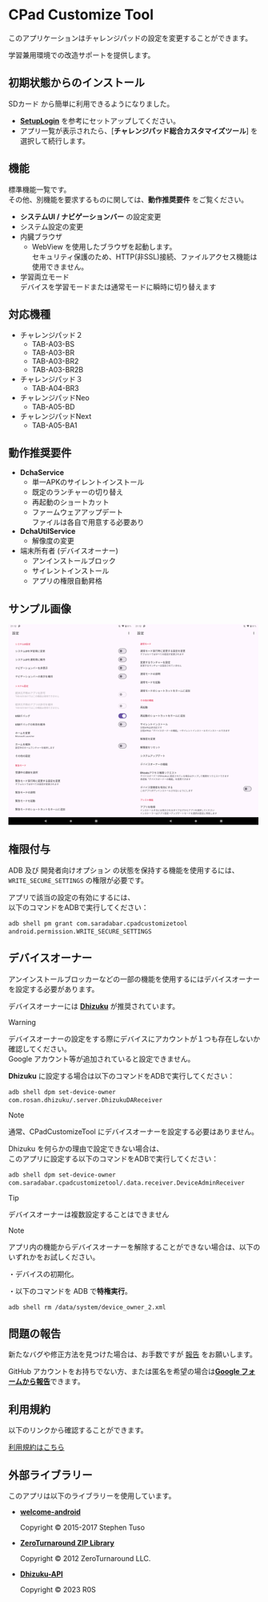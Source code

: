 # CPad Customize Tool

このアプリケーションはチャレンジパッドの設定を変更することができます。

学習兼用環境での改造サポートを提供します。

## 初期状態からのインストール

SDカード から簡単に利用できるようになりました。

+ [**SetupLogin**](https://github.com/Kobold831/SetupLogin/blob/master/docs/README.md) を参考にセットアップしてください。
+ アプリ一覧が表示されたら、\[**チャレンジパッド総合カスタマイズツール**\] を選択して続行します。

## 機能

標準機能一覧です。  
その他、別機能を要求するものに関しては、**動作推奨要件** をご覧ください。

- **システムUI / ナビゲーションバー** の設定変更
- システム設定の変更
- 内臓ブラウザ
  - WebView を使用したブラウザを起動します。  
    セキュリティ保護のため、HTTP(非SSL)接続、ファイルアクセス機能は使用できません。
- 学習両立モード  
  デバイスを学習モードまたは通常モードに瞬時に切り替えます

## 対応機種

- チャレンジパッド２
  - TAB-A03-BS
  - TAB-A03-BR
  - TAB-A03-BR2
  - TAB-A03-BR2B
- チャレンジパッド３
  - TAB-A04-BR3
- チャレンジパッドNeo
  - TAB-A05-BD
- チャレンジパッドNext
  - TAB-A05-BA1

## 動作推奨要件

- **DchaService**
  - 単一APKのサイレントインストール
  - 既定のランチャーの切り替え
  - 再起動のショートカット
  - ファームウェアアップデート  
    ファイルは各自で用意する必要あり
- **DchaUtilService**
  - 解像度の変更
- 端末所有者 (デバイスオーナー)
  - アンインストールブロック
  - サイレントインストール
  - アプリの権限自動昇格

## サンプル画像

<a href="#"><img src="images/image-02.png" height="400"></a><a href="#"><img src="images/image-01.png" height="400"></a>

## 権限付与

ADB 及び 開発者向けオプション の状態を保持する機能を使用するには、  
`WRITE_SECURE_SETTINGS` の権限が必要です。

アプリで該当の設定の有効にするには、  
以下のコマンドをADBで実行してください：

```
adb shell pm grant com.saradabar.cpadcustomizetool android.permission.WRITE_SECURE_SETTINGS
```

## デバイスオーナー

アンインストールブロッカーなどの一部の機能を使用するにはデバイスオーナーを設定する必要があります。

デバイスオーナーには [**Dhizuku**](https://github.com/iamr0s/Dhizuku) が推奨されています。

> [!WARNING]
> デバイスオーナーの設定をする際にデバイスにアカウントが１つも存在しないか確認してください。  
> Google アカウント等が追加されていると設定できません。

**Dhizuku** に設定する場合は以下のコマンドをADBで実行してください：

```
adb shell dpm set-device-owner com.rosan.dhizuku/.server.DhizukuDAReceiver
```

> [!NOTE]
> 通常、CPadCustomizeTool にデバイスオーナーを設定する必要はありません。

Dhizuku を何らかの理由で設定できない場合は、  
このアプリに設定する以下のコマンドをADBで実行してください：

```
adb shell dpm set-device-owner com.saradabar.cpadcustomizetool/.data.receiver.DeviceAdminReceiver
```

> [!TIP]
> デバイスオーナーは複数設定することはできません

> [!NOTE]
> アプリ内の機能からデバイスオーナーを解除することができない場合は、以下のいずれかをお試しください。
> 
> ・デバイスの初期化。
> 
> ・以下のコマンドを ADB で**特権実行**。
> 
> ```
> adb shell rm /data/system/device_owner_2.xml
> ```

## 問題の報告

新たなバグや修正方法を見つけた場合は、お手数ですが [報告](https://github.com/Kobold831/CPadCustomizeTool/issues/new/choose) をお願いします。

GitHub アカウントをお持ちでない方、または匿名を希望の場合は[**Google フォームから報告**](https://forms.gle/LnGuEc4GdRmwzf3GA)できます。

## 利用規約

以下のリンクから確認することができます。

[利用規約はこちら](https://drive.google.com/file/d/1yUfxu7CEqYikn0FN5SItc4valZOvR4Uh/view?usp=sharing)

## 外部ライブラリー

このアプリは以下のライブラリーを使用しています。

- [**welcome-android**](https://github.com/stephentuso/welcome-android)
  
  Copyright © 2015-2017 Stephen Tuso

- [**ZeroTurnaround ZIP Library**](https://github.com/zeroturnaround/zt-zip)
  
  Copyright © 2012 ZeroTurnaround LLC.

- [**Dhizuku-API**](https://github.com/iamr0s/Dhizuku-API)
  
  Copyright © 2023 R0S
